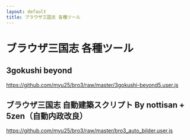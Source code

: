 ```yaml
---
layout: default
title: ブラウザ三国志 各種ツール
---
```


ブラウザ三国志 各種ツール
===================

3gokushi beyond
---------------
https://github.com/myu25/bro3/raw/master/3gokushi-beyond5.user.js

ブラウザ三国志 自動建築スクリプト By nottisan + 5zen（自動内政改良）
-------------------------------------------------------------------
https://github.com/myu25/bro3/raw/master/bro3_auto_bilder.user.js
